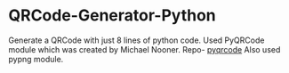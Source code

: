 # QRCode-Generator-Python
Generate a QRCode with just 8 lines of python code.
Used PyQRCode module which was created by Michael Nooner. Repo- <a href='https://github.com/mnooner256/pyqrcode' target="_blank">pyqrcode</a> 
Also used pypng module.
